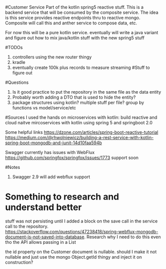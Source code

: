 #Customer Service
Part of the kotlin spring5 reactive stuff.  This is a backend service that will
be consumed by the composite service.  The idea is this service provides
reactive endpoints thru to reactive mongo.  Composite will call this and anther service to compose
data, etc.

For now this will be a pure kotlin service.  eventually will write a java variant and figure out
how to mix java/kotlin stuff with the new spring5 stuff

#TODOs
1. controllers using the new router thingy
2.  kradle
3.  eventually create 100k plus records to measure streaming
#Stuff to figure out

#Questions
1.  Is it good practice to put the repository in the same file as the data entity
2.  Probably worth adding a DTO that is used to hide the entity?
3.  package structures using kotlin?  multiple stuff per file?   group by functions vs model/service/etc

#Sources
I used the hands on microservices with kotlin: build reactive and cloud naitve mircoservices with kotlin using spring 5 and springboot 2.0

Some helpful links
https://dzone.com/articles/spring-boot-reactive-tutorial
https://medium.com/@rhwolniewicz/building-a-rest-service-with-kotlin-spring-boot-mongodb-and-junit-14d10faa594b

Swagger currently has issues with WebFlux https://github.com/springfox/springfox/issues/1773
support soon

#Notes
1.  Swagger 2.9 will add webflux support

# Something to research and understand better
stuff was not persisting until I added a block on the save call in the service call to the repository.
https://stackoverflow.com/questions/47238418/spring-webflux-mongodb-document-is-not-saved-into-database.  Research why I 
need to do this even tho the API allows passing in a List<T>

the id property on the Customer document is nullable.  should I make it not nullable and just use the mongo 
Object.getId thingy and inject it on construction?